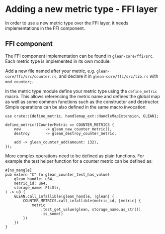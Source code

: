 # Adding a new metric type - FFI layer

In order to use a new metric type over the FFI layer, it needs implementations in the FFI component.

## FFI component

The FFI component implementation can be found in `glean-core/ffi/src`.
Each metric type is implemented in its own module.

Add a new file named after your metric, e.g. `glean-core/ffi/src/counter.rs`, and declare it in `glean-core/ffi/src/lib.rs` with `mod counter;`.

In the metric type module define your metric type using the `define_metric` macro.
This allows referencing the metric name and defines the global map as well as some common functions such as the constructor and destructor.
Simple operations can be also defined in the same macro invocation:


```rust,noplaypen
use crate::{define_metric, handlemap_ext::HandleMapExtension, GLEAN};

define_metric!(CounterMetric => COUNTER_METRICS {
    new           -> glean_new_counter_metric(),
    destroy       -> glean_destroy_counter_metric,

    add -> glean_counter_add(amount: i32),
});
```

More complex operations need to be defined as plain functions.
For example the test helper function for a counter metric can be defined as:

```rust,noplaypen
#[no_mangle]
pub extern "C" fn glean_counter_test_has_value(
    glean_handle: u64,
    metric_id: u64,
    storage_name: FfiStr,
) -> u8 {
    GLEAN.call_infallible(glean_handle, |glean| {
        COUNTER_METRICS.call_infallible(metric_id, |metric| {
            metric
                .test_get_value(glean, storage_name.as_str())
                .is_some()
        })
    })
}
```
